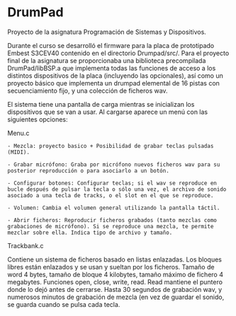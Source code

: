 # DrumPad
Proyecto de la asignatura Programación de Sistemas y Dispositivos.


Durante el curso se desarrolló el firmware para la placa de prototipado Embest S3CEV40 contenido en el directorio Drumpad/src/. Para el proyecto final de la asignatura se proporcionaba una biblioteca precompilada DrumPad/libBSP.a que implementa todas las funciones de acceso a los distintos dispositivos de la placa (incluyendo las opcionales), así como un proyecto básico que implementa un drumpad elemental de 16 pistas con secuenciamiento fijo, y una colección de ficheros wav.


El sistema tiene una pantalla de carga mientras se inicializan los dispositivos que se van a usar. Al cargarse aparece un menú con las siguientes opciones:

Menu.c

	- Mezcla: proyecto basico + Posibilidad de grabar teclas pulsadas (MIDI).
	
	- Grabar micrófono: Graba por micrófono nuevos ficheros wav para su posterior reproducción o para asociarlo a un botón.
	
	- Configurar botones: Configurar teclas; si el wav se reproduce en bucle después de pulsar la tecla o sólo una vez, el archivo de sonido asociado a una tecla de tracks, o el slot en el que se reproduce.
	
	- Volumen: Cambia el volumen general utilizando la pantalla táctil.
	
	- Abrir ficheros: Reproducir ficheros grabados (tanto mezclas como grabaciones de micrófono). Si se reproduce una mezcla, te permite mezclar sobre ella. Indica tipo de archivo y tamaño.
  
  
Trackbank.c

Contiene un sistema de ficheros basado en listas enlazadas. Los bloques libres están enlazados y se usan y sueltan por los ficheros. Tamaño de word 4 bytes, tamaño de bloque 4 kilobytes, tamaño máximo de fichero 4 megabytes. Funciones open, close, write, read. Read  mantiene el puntero donde lo dejó antes de cerrarse.  Hasta 30 segundos de grabación wav, y numerosos minutos de grabación de mezcla (en vez de guardar el sonido, se guarda cuando se pulsa cada tecla.



